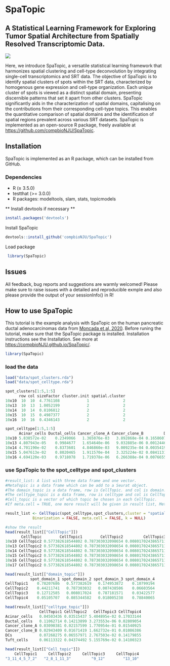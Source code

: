 # SpaTopic

## A Statistical Learning Framework for Exploring Tumor Spatial Architecture from Spatially Resolved Transcriptomic Data.


![](https://github.com/compbioNJU/SpaTopic/blob/main/Fig/Fig1.png)


Here, we introduce SpaTopic, a versatile statistical learning framework that harmonizes spatial clustering and cell-type deconvolution by integrating single-cell transcriptomics and SRT data. The objective of SpaTopic is to identify spatial clusters of spots within the SRT data, characterized by homogenous gene expression and cell-type organization. Each unique cluster of spots is viewed as a distinct spatial domain, presenting discernible patterns that set it apart from other clusters. SpaTopic significantly aids in the characterization of spatial domains, capitalising on the contributions from their corresponding cell-type topics. This enables the quantitative comparison of spatial domains and the identification of spatial regions prevalent across various SRT datasets. SpaTopic is implemented as an open-source R package, freely available at <https://github.com/compbioNJU/SpaTopic>.

## Installation

SpaTopic is implemented as an R package, which can be installed from GitHub.

### Dependencies

-   R (≥ 3.5.0)
-   testthat (\>= 3.0.0)
-   R packages: modeltools, slam, stats, topicmodels

\*\* Install devtools if necessary \*\*

``` r
install.packages('devtools')
```

Install SpaTopic

``` r
devtools::install_github('compbioNJU/SpaTopic')
```

Load package

``` r
 library(SpaTopic)
```

## Issues

All feedback, bug reports and suggestions are warmly welcomed! Please make sure to raise issues with a detailed and reproducible exmple and also please provide the output of your sessionInfo() in R!

## How to use SpaTopic

This tutorial is the example analysis with SpaTopic on the human pancreatic ductal adenocarcinomas data from [Moncada et al, 2020](https://www.nature.com/articles/s41587-019-0392-8?proof=t). Before runing the tutorial, make sure that the SpaTopic package is installed. Installation instructions see the Installation. See more at <https://compbioNJU.github.io/SpaTopic/>.

``` r
library(SpaTopic)
```

### load the data

``` r
load("data/spot_clusters.rda")
load("data/spot_celltype.rda")
```

``` r
spot_clusters[1:5,1:5]
      row col sizeFactor cluster.init spatial.cluster
10x10  10  10  4.7761108            1               2
10x13  10  13  1.0052199            2               2
10x14  10  14  0.8106812            2               2
10x15  10  15  0.4987377            2               2
10x16  10  16  0.4346143            2               2

spot_celltype[1:5,1:5]
      Acinar_cells Ductal_cells Cancer_clone_A Cancer_clone_B         DCs
10x10 5.838572e-02    0.2349066   1.365076e-03   3.892868e-04 0.165860789
10x13 4.807943e-05    0.9984677   1.654640e-06   9.032885e-06 0.001244634
10x14 4.701190e-02    0.8373601   4.846860e-03   9.009235e-04 0.003541947
10x15 5.047613e-02    0.8020465   1.911570e-04   3.325224e-02 0.084113110
10x16 4.694120e-03    0.9718078   1.719378e-06   6.266388e-04 0.007665514
```

### use SpaTopic to the spot_celltype and spot_clusters

``` r
#result_list: A list with three data frame and one vector. 
#MetaTopic is a data frame which can be add to a Seurat object. 
#The domain_topic is a data frame, row is CellTopic. and col is domain.
#The celltype_topic is a data frame, row is celltype and col is CellTopic. 
#Cell_topic is a vector of which topic be chosen in each CellTopic. 
#If meta.cell = TRUE, one more result will be given in result list, MetaTopic is a data frame of the cluster result of CellTopic.

result_list <- CellTopic(spot_celltype,spot_clusters,cluster = "spatial.cluster", num_topics = 13,percent = 0.7,
            Binarization = FALSE, meta.cell = FALSE, k = NULL)
```

``` r
#show the result
head(result_list[["CellTopic"]])
       CellTopic        CellTopic1        CellTopic2         CellTopic3         CellTopic4
10x10 CellTopic2 0.577382618544802 0.787303032098654 0.0080170243865711 0.0853445821596965
10x13 CellTopic2 0.577382618544802 0.787303032098654 0.0080170243865711 0.0853445821596965
10x14 CellTopic2 0.577382618544802 0.787303032098654 0.0080170243865711 0.0853445821596965
10x15 CellTopic2 0.577382618544802 0.787303032098654 0.0080170243865711 0.0853445821596965
10x16 CellTopic2 0.577382618544802 0.787303032098654 0.0080170243865711 0.0853445821596965
10x17 CellTopic2 0.577382618544802 0.787303032098654 0.0080170243865711 0.0853445821596965

head(result_list[["domain_topic"]])
           spot_domain_1 spot_domain_2 spot_domain_3 spot_domain_4
CellTopic1    0.78207686   0.577382619   0.174953872    0.10799194
CellTopic2    0.44211741   0.787303032   0.007438506    0.06603564
CellTopic3    0.12712585   0.008017024   0.787181571    0.03422577
CellTopic4    0.05105707   0.085344582   0.018005238    0.78840065

head(result_list[["celltype_topic"]])
               CellTopic1 CellTopic2   CellTopic3 CellTopic4
Acinar_cells   0.04503436 0.03515437 5.404895e-02 0.17033144
Ductal_cells   0.11062714 0.14213899 3.273553e-06 0.02809054
Cancer_clone_A 0.03090381 0.02157599 1.770954e-01 0.01540925
Cancer_clone_B 0.02943409 0.01671419 1.662732e-01 0.01086386
DCs            0.07268275 0.06557971 2.767503e-02 0.14179855
Tuft_cells     0.06113322 0.04374492 5.155769e-02 0.14100323

head(result_list[["Cell_topic"]])
    CellTopic1     CellTopic2     CellTopic3     CellTopic4 
"3_11_4_5_7_2"   "2_8_1_11_3"         "9_12"        "13_10" 
```
